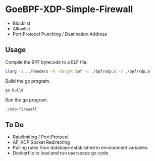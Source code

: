 # GoeBPF-XDP-Simple-Firewall
- Blocklist
- Allowlist
- Port:Protocol Punching / Destination Address

## Usage
Compile the BPF bytecode to a ELF file.
```bash
clang -I ../headers -O -target bpf -c ./bpf/xdp.c -o ./bpf/xdp.o
```
Build the go program.
```bash
go build
```
Run the go program.
```bash
./xdp-firewall
```

## To Do
- Ratelimiting / Port:Protocol
- AF_XDP Socket Redirecting
- Pulling rules from database established in environment variables.
- Dockerfile to load and run userspace go code.
